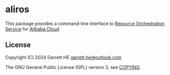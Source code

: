 # aliros

This package provides a command-line interface to [Resource Orchestration Service][1] for [Alibaba Cloud][2].

## License

Copyright (C) 2024 Garrett HE <garrett.he@outlook.com>

The GNU General Public License (GPL) version 3, see [COPYING](./COPYING).

[1]: https://www.alibabacloud.com/help/doc-detail/28852.html
[2]: https://www.alibabacloud.com
